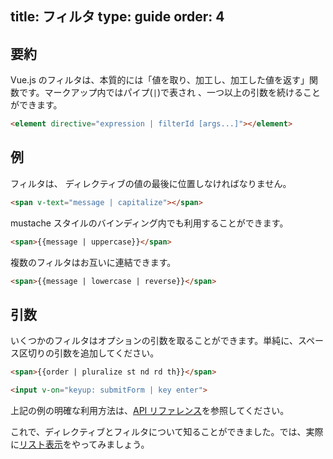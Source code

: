 title: フィルタ
type: guide
order: 4
---

## 要約

Vue.js のフィルタは、本質的には「値を取り、加工し、加工した値を返す」関数です。マークアップ内ではパイプ(`|`)で表され 、一つ以上の引数を続けることができます。

``` html
<element directive="expression | filterId [args...]"></element>
```

## 例

フィルタは、 ディレクティブの値の最後に位置しなければなりません。

``` html
<span v-text="message | capitalize"></span>
```

mustache スタイルのバインディング内でも利用することができます。

``` html
<span>{{message | uppercase}}</span>
```

複数のフィルタはお互いに連結できます。

``` html
<span>{{message | lowercase | reverse}}</span>
```

## 引数

いくつかのフィルタはオプションの引数を取ることができます。単純に、スペース区切りの引数を追加してください。

``` html
<span>{{order | pluralize st nd rd th}}</span>
```

``` html
<input v-on="keyup: submitForm | key enter">
```

上記の例の明確な利用方法は、[API リファレンス](/api/filters.html)を参照してください。

これで、ディレクティブとフィルタについて知ることができました。では、実際に[リスト表示](/guide/list.html)をやってみましょう。
